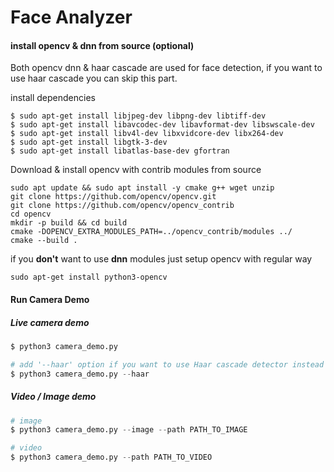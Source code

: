
# Face Analyzer


#### install opencv & dnn from source (optional)
Both opencv dnn & haar cascade are used for face detection, if you want to use haar cascade you can skip this part.

install dependencies 
```
$ sudo apt-get install libjpeg-dev libpng-dev libtiff-dev
$ sudo apt-get install libavcodec-dev libavformat-dev libswscale-dev
$ sudo apt-get install libv4l-dev libxvidcore-dev libx264-dev
$ sudo apt-get install libgtk-3-dev
$ sudo apt-get install libatlas-base-dev gfortran
```
Download & install opencv with contrib modules from source
```
sudo apt update && sudo apt install -y cmake g++ wget unzip
git clone https://github.com/opencv/opencv.git
git clone https://github.com/opencv/opencv_contrib
cd opencv
mkdir -p build && cd build
cmake -DOPENCV_EXTRA_MODULES_PATH=../opencv_contrib/modules ../
cmake --build .
```

if you **don't** want to use **dnn** modules just setup opencv with regular way
```
sudo apt-get install python3-opencv
```

#### Run Camera Demo
##### Live camera demo 
```python
$ python3 camera_demo.py

# add '--haar' option if you want to use Haar cascade detector instead of dnn opencv face detector
$ python3 camera_demo.py --haar
```

##### Video / Image demo
```python
# image
$ python3 camera_demo.py --image --path PATH_TO_IMAGE

# video
$ python3 camera_demo.py --path PATH_TO_VIDEO
```
